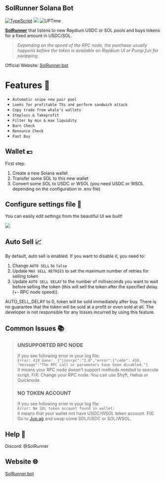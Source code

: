 ## SolRunner Solana Bot

[![TypeScript](https://badgen.net/badge/icon/typescript?icon=typescript&label)](https://typescriptlang.org)
![](https://img.shields.io/badge/soar-trading_bot-blue)
![UPTime](https://camo.githubusercontent.com/4a67ad96d71cca235a4393b2f3b79aabb0a3d42d555030632f1110e9eedde567/68747470733a2f2f696d672e736869656c64732e696f2f62616467652f757074696d652d3130302532352d627269676874677265656e)


[**SolRunner**](https://solrunner.bot/) that listens to new Raydium USDC or SOL pools and buys tokens for a fixed amount in USDC/SOL.

> *Depending on the speed of the RPC node, the purchase usually happens before the token is available on Raydium UI or Pump.fun for swapping.*

Official Website: [SolRunner.bot](https://solrunner.bot/)


# Features 🤖
- `Automatic snipe new pair pool`
- `Looks for profitable TXs and perform sandwich attack`
- `Copy trade from whale's wallets`
- `Stoploss & Takeprofit`
- `Filter by min & max liquidity`
- `Burn Check`
- `Renounce Check`
- `Fast Buy`


## Wallet 💷
First step:
1. Create a new Solana wallet
2. Transfer some SOL to this new wallet
3. Convert some SOL to USDC or WSOL (you need USDC or WSOL depending on the configuration in .env file)


## Configure settings file 📝 
You can easily edit settings from the beautiful UI we built!

![](https://solrunner.bot/images/solrunner-tool.png)

## Auto Sell 📈
By default, auto sell is enabled. If you want to disable it, you need to:
1. Change `AUTO SELL` to `false`
2. Update `MAX SELL RETRIES` to set the maximum number of retries for selling token
3. Update `AUTO SELL DELAY` to the number of milliseconds you want to wait before selling the token (this will sell the token after the specified delay. (+- RPC node speed)).

AUTO_SELL_DELAY to 0, token will be sold immediately after buy.
There is no guarantee that the token will be sold at a profit or even sold at all. The developer is not responsible for any losses incurred by using this feature.

## Common Issues 📚

> ### UNSUPPORTED RPC NODE
> If you see following error in your log file:  
> `Error: 410 Gone:  {"jsonrpc":"2.0","error":{"code": 410, "message":"The RPC call or parameters have been disabled."}`  
> It means your RPC node doesn't support methods needed to execute script.
> FIX: Change your RPC node. You can use Shyft, Helius or Quicknode.
> 
> ### NO TOKEN ACCOUNT
> If you see following error in your log file:  
> `Error: No SOL token account found in wallet: `  
> it means that your wallet not have USDC/WSOL token account.
> FIX: Go to [Jup.ag](https://jup.ag) and swap some SOL/USDC or SOL/WSOL.

## Help 📮
Discord: @SolRunner

## Website 🌐
[SolRunner.bot](https://solrunner.bot/)
